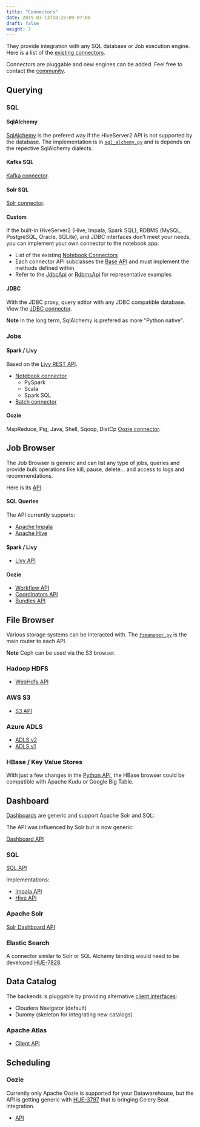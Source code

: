 ```yaml
---
title: "Connectors"
date: 2019-03-13T18:28:09-07:00
draft: false
weight: 3
---
```


They provide integration with any SQL database or Job execution engine. Here is a list of the [existing connectors](https://github.com/cloudera/hue/tree/master/desktop/libs/notebook/src/notebook/connectors).

Connectors are pluggable and new engines can be added. Feel free to contact the [community](https://discourse.gethue.com/c/developer-sdk-api).

## Querying

### SQL

#### SqlAlchemy

[SqlAlchemy](https://www.sqlalchemy.org) is the prefered way if the HiveServer2 API is not supported by the database. The implementation is in [`sql_alchemy.py`](https://github.com/cloudera/hue/blob/master/desktop/libs/notebook/src/notebook/connectors/sql_alchemy.py) and is depends on the repective SqlAlchemy dialects.

#### Kafka SQL

[Kafka connector](https://github.com/cloudera/hue/blob/master/desktop/libs/notebook/src/notebook/connectors/ksql.py).

#### Solr SQL

[Solr connector](https://github.com/cloudera/hue/blob/master/desktop/libs/notebook/src/notebook/connectors/solr.py).

#### Custom

If the built-in HiveServer2 (Hive, Impala, Spark SQL), RDBMS (MySQL, PostgreSQL, Oracle, SQLite), and JDBC interfaces don’t meet your needs, you can implement your own connector to the notebook app:

* List of the existing [Notebook Connectors](https://github.com/cloudera/hue/tree/master/desktop/libs/notebook/src/notebook/connectors)
* Each connector API subclasses the [Base API](https://github.com/cloudera/hue/blob/master/desktop/libs/notebook/src/notebook/connectors/base.py) and must implement the methods defined within
* Refer to the [JdbcApi](https://github.com/cloudera/hue/blob/master/desktop/libs/notebook/src/notebook/connectors/jdbc.py) or [RdbmsApi](https://github.com/cloudera/hue/blob/master/desktop/libs/notebook/src/notebook/connectors/rdbms.py) for representative examples

#### JDBC

With the JDBC proxy, query editor with any JDBC compatible database. View the [JDBC connector](https://github.com/cloudera/hue/blob/master/desktop/libs/notebook/src/notebook/connectors/jdbc.py).

**Note** In the long term, SqlAlchemy is prefered as more "Python native".


### Jobs

#### Spark / Livy

Based on the [Livy REST API](/administrator/configuration/connectors/#apache-spark).

* [Notebook connector](https://github.com/cloudera/hue/blob/master/desktop/libs/notebook/src/notebook/connectors/spark_shell.py)
  * PySpark
  * Scala
  * Spark SQL
* [Batch connector](https://github.com/cloudera/hue/blob/master/desktop/libs/notebook/src/notebook/connectors/spark_batch.py)

#### Oozie

MapReduce, Pig, Java, Shell, Sqoop, DistCp [Oozie connector](https://github.com/cloudera/hue/blob/master/desktop/libs/notebook/src/notebook/connectors/oozie_batch.py).


## Job Browser

The Job Browser is generic and can list any type of jobs, queries and provide bulk operations like kill, pause, delete... and access to logs and recommendations.

Here is its [API](https://github.com/cloudera/hue/tree/master/apps/jobbrowser/src/jobbrowser/apis).

#### SQL Queries

The API currently supports:

* [Apache Impala](https://github.com/cloudera/hue/blob/master/apps/jobbrowser/src/jobbrowser/apis/query_api.py)
* [Apache Hive](https://github.com/cloudera/hue/blob/master/apps/jobbrowser/src/jobbrowser/apis/beeswax_query_api.py)

#### Spark / Livy

* [Livy API](https://github.com/cloudera/hue/blob/master/apps/jobbrowser/src/jobbrowser/apis/livy_api.py)

#### Oozie

* [Workflow API](https://github.com/cloudera/hue/blob/master/apps/jobbrowser/src/jobbrowser/apis/workflow_api.py)
* [Coordinators API](https://github.com/cloudera/hue/blob/master/apps/jobbrowser/src/jobbrowser/apis/schedule_api.py)
* [Bundles API](https://github.com/cloudera/hue/blob/master/apps/jobbrowser/src/jobbrowser/apis/bundle_api.py)

## File Browser

Various storage systems can be interacted with. The [`fsmanager.py`](https://github.com/cloudera/hue/blob/master/desktop/core/src/desktop/lib/fsmanager.py) is the main router to each API.

**Note** Ceph can be used via the S3 browser.

### Hadoop HDFS

* [WebHdfs API](https://github.com/cloudera/hue/blob/master/desktop/libs/hadoop/src/hadoop/fs/webhdfs.py)

### AWS S3

* [S3 API](https://github.com/cloudera/hue/blob/master/desktop/libs/aws/src/aws/s3)

### Azure ADLS

* [ADLS v2](https://github.com/cloudera/hue/blob/master/desktop/libs/azure/src/azure/abfs)
* [ADLS v1](https://github.com/cloudera/hue/blob/master/desktop/libs/azure/src/azure/adls)

### HBase / Key Value Stores

With just a few changes in the [Python API](https://github.com/cloudera/hue/blob/master/apps/hbase/src/hbase/api.py),
the HBase browser could be compatible with Apache Kudu or Google Big Table.

## Dashboard

[Dashboards](/user/querying/#dashboards) are generic and support Apache Solr and SQL:

The API was influenced by Solr but is now generic:

[Dashboard API](https://github.com/cloudera/hue/blob/master/desktop/libs/dashboard/src/dashboard/dashboard_api.py)

### SQL

[SQL API](https://github.com/cloudera/hue/blob/master/desktop/libs/notebook/src/notebook/dashboard_api.py)

Implementations:

* [Impala API](https://github.com/cloudera/hue/blob/master/apps/impala/src/impala/dashboard_api.py)
* [Hive API](https://github.com/cloudera/hue/blob/master/apps/beeswax/src/beeswax/dashboard_api.py)

### Apache Solr

[Solr Dashboard API](https://github.com/cloudera/hue/blob/master/apps/search/src/search/dashboard_api.py)

### Elastic Search

A connector similar to Solr or SQL Alchemy binding would need to be developed [HUE-7828](https://issues.cloudera.org/browse/HUE-7828).

## Data Catalog

The backends is pluggable by providing alternative [client interfaces](https://github.com/cloudera/hue/tree/master/desktop/libs/metadata/src/metadata/catalog):

* Cloudera Navigator (default)
* Dummy (skeleton for integrating new catalogs)

### Apache Atlas

* [Client API](desktop/libs/metadata/src/metadata/catalog/atlas_client.py)

## Scheduling

### Oozie

Currently only Apache Oozie is supported for your Datawarehouse, but the API is getting generic with [HUE-3797](https://issues.cloudera.org/browse/HUE-3797) that is bringing Celery Beat integration.

* [API](https://github.com/cloudera/hue/blob/master/desktop/core/src/desktop/lib/scheduler/lib/beat.py)
